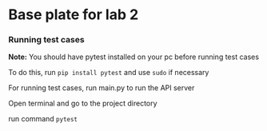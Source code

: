 # Base plate for lab 2

### Running test cases

**Note:** You should have pytest installed on your pc before running test cases

To do this, run `pip install pytest` and use `sudo` if necessary
 
For running test cases, run main.py to run the API server

Open terminal and go to the project directory

run command `pytest`
